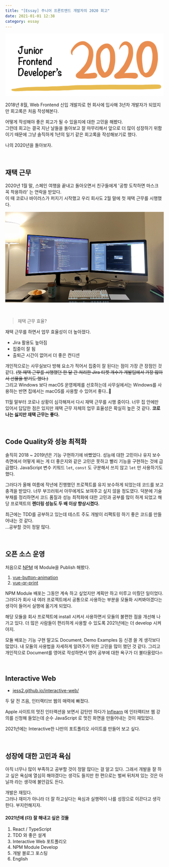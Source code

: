 ```yaml
---
title: "[Essay] 주니어 프론트엔드 개발자의 2020 회고"
date: 2021-01-01 12:38
category: essay
---
```


![](images/2020.png)

2018년 8월, Web Frontend 신입 개발자로 현 회사에 입사해 3년차 개발자가 되었지만 회고록은 처음 작성해본다.

어떻게 작성해야 좋은 회고가 될 수 있을지에 대한 고민을 해봤다.  
그런데 회고는 결국 지난 날들을 돌아보고 잘 마무리해서 앞으로 더 많이 성장하기 위함이기 때문에 그냥 솔직하게 1년의 일기 같은 회고록을 작성해보기로 했다.

나의 2020년을 돌아보자.

<br>

## 재택 근무
2020년 1월 말, 스페인 여행을 끝내고 돌아오면서 친구들에게 '공항 도착하면 마스크 꼭 착용하라' 는 연락을 받았다.  
이 때 코로나 바이러스가 퍼지기 시작했고 우리 회사도 2월 말에 첫 재택 근무를 시행했다.


![](images/home.png)

<br>

> 재택 근무 효율?

재택 근무를 하면서 업무 효율성이 더 높아졌다.
- Jira 활용도 높아짐
- 집중이 잘 됨
- 출퇴근 시간이 없어서 더 좋은 컨디션

개인적으로는 사무실보다 방해 요소가 적어서 집중이 잘 된다는 점이 가장 큰 장점인 것 같다. ~~(첫 재택 근무를 시행했던 한 달 간 처리한 Jira 티켓 개수가 개발팀에서 가장 많아서 선물을 받기도 했다.)~~  
그리고 Windows 보다 macOS 운영체제를 선호하는데 사무실에서는 Windows를 사용하는 반면 집에서는 macOS를 사용할 수 있어서 좋다..🍎  

11월 말부터 코로나 상황이 심각해져서 다시 재택 근무를 시행 중이다. 너무 집 안에만 있어서 답답한 점은 있지만 재택 근무 자체의 업무 효율성은 확실히 높은 것 같다. **코로나는 싫지만 재택 근무는 좋다.**

<br>

## Code Quality와 성능 최적화
솔직히 2018 ~ 2019년은 기능 구현하기에 바빴었다. 성능에 대한 고민이나 유지 보수 측면에서 어떻게 짜는 게 더 좋은지와 같은 고민은 못하고 빨리 기능을 구현하는 것에 급급했다.
JavaScript 변수 키워드 `let`, `const` 도 구분해서 쓰지 않고 `let` 만 사용하기도 했다.  

그러다가 올해 여름에 작년에 진행했던 프로젝트를 유지 보수하게 되었는데 코드를 보고 충격을 받았다. 너무 부끄러워서 아무에게도 보여주고 싶지 않을 정도였다.
덕분에 기술 부채를 정리하면서 코드 품질과 성능 최적화에 대한 고민과 공부를 많이 하게 되었고 해당 프로젝트의 **렌더링 성능도 두 배 이상 향상시켰다.**

최근에는 TDD를 공부하고 있는데 테스트 주도 개발이 리팩토링 하기 좋은 코드를 만들어내는 것 같다.  
...공부할 것이 정말 많다.

<br>

## 오픈 소스 운영
처음으로 [NPM](https://www.npmjs.com/) 에 Module을 Publish 해봤다.

1. [vue-button-animation](https://www.npmjs.com/package/vue-button-animation)
2. [vue-qr-print](https://www.npmjs.com/package/vue-qr-print)

NPM Module 배포는 그동안 계속 하고 싶었지만 계획만 하고 미루고 미뤘던 일이었다.  
그러다가 회사 내 여러 프로젝트에서 공통으로 사용하는 부분을 모듈화 시켜봐야겠다는 생각이 들어서 실행에 옮기게 되었다.  

해당 모듈을 회사 프로젝트에 install 시켜서 사용하면서 모듈의 불편한 점을 개선해 나가고 있다. 더 많은 사람들이 편리하게 사용할 수 있도록 2021년에는 더 develop 시켜야지.

모듈 배포는 기능 구현 말고도 Document, Demo Examples 등 신경 쓸 게 생각보다 많았다. 내 모듈의 사용법을 자세하게 알려주기 위한 고민을 많이 했던 것 같다.
그리고 개인적으로 Document를 영어로 작성하면서 영어 공부에 대한 욕구가 더 불타올랐다🔥  

<br>

## Interactive Web

- [jess2.github.io/interactive-web/](jess2.github.io/interactive-web/)

두 달 전 즈음, 인터랙티브 웹의 매력에 빠졌다.  

Apple 사이트의 멋진 인터랙션을 보면서 감탄만 하다가 [Inflearn](https://www.inflearn.com/) 에 인터랙티브 웹 강의를 신청해 들었는데 순수 JavaScript 로 멋진 화면을 만들어내는 것이 재밌었다.

2021년에는 Interactive한 나만의 포트폴리오 사이트를 만들어 보고 싶다.

<br>

## 성장에 대한 고민과 욕심
아직 너무나 많이 부족하고 공부할 것이 정말 많다는 걸 알고 있다. 그래서 개발을 잘 하고 싶은 욕심에 열심히 해야겠다는 생각도 들지만 한 편으로는 벌써 뒤처져 있는 것은 아닐까 라는 생각에 불안감도 든다.

개발은 재밌다.  
그러나 재미가 아니라 더 잘 하고싶다는 욕심과 실행력이 나를 성장으로 이끈다고 생각한다. 부지런해지자.

#### 2021년에 (더) 잘 해내고 싶은 것들
1. React / TypeScript
2. TDD 와 좋은 설계
3. Interactive Web 포트폴리오
4. NPM Module Develop
5. 개발 블로그 포스팅
6. English







 